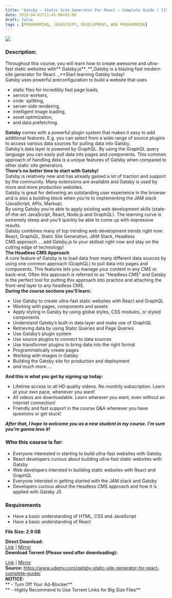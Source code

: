 ```yaml
---
title: 'Gatsby – Static Site Generator For React – Complete Guide | [19.99$ Course For Free\'
date: 2019-04-01T11:45:00+01:00
draft: false
tags : [PROGRAMMING, JAVASCRIPT, DEVELOPMENT, WEB PROGRAMMING]
---
```


  

**[![](https://2.bp.blogspot.com/-71zX8aJ-rVc/XKHrD1naThI/AAAAAAAABSI/OVcM9s_v5IwxUzGNL_13tiBsOUf2vr9OACLcBGAs/s640/Gatsby-Static-Site-Generator-For-React-Complete-Guide.jpg)](https://2.bp.blogspot.com/-71zX8aJ-rVc/XKHrD1naThI/AAAAAAAABSI/OVcM9s_v5IwxUzGNL_13tiBsOUf2vr9OACLcBGAs/s1600/Gatsby-Static-Site-Generator-For-React-Complete-Guide.jpg)**

  
  

### Description:

Throughout this course, you will learn how to create awesome and ultra-fast static websites with** Gatsby.js**. **_Gatsby is a blazing fast modern site generator for React. _**Start learning Gatsby today!  
Gatsby uses powerful preconfiguration to build a website that uses  

*   static files for incredibly fast page loads,
*   service workers,
*   code  splitting,
*   server-side rendering,
*   intelligent image loading,
*   asset optimization,
*   and data prefetching.

**Gatsby** comes with a powerful plugin system that makes it easy to add additional features. E.g. you can select from a wide range of source plugins to access various data sources for pulling data into Gatsby.  
Gatsby’s data layer is powered by GraphQL. By using the GraphQL query language you can easly pull data into pages and components. This common approach of handling data is a unique features of Gatsby when compared to other static site generators.  
**There’s no better time to start with Gatsby!**  
Gatsby is relatively new and has already gained a lot of traction and support by the community. Many extensions are available and Gatsby is used by more and more production websites.  
Gatsby is great for delivering an outstanding user experience in the browser and is also a building block when you’re to implementing the JAM stack (JavaScript, APIs, Markup).  
By using Gatsby you’re able to apply existing web development skills (state-of-the-art JavaScript, React, Node.js and GraphQL). The learning curve is extremely steep and you’ll quickly be able to come up with impressive results.  
Gatsby combines many of top trending web development trends right now: React, GraphQL, Static Site Generation, JAM Stack, Headless CMS approach … add Gatsby.js to your skillset right now and stay on the cutting edge of technology!  
**The Headless CMS Approach**  
A core feature of Gatsby is to load data from many different data sources by using one common approach (GraphQL) to pull data into pages and components. This features lets you manage your content in any CMS or back-end. Often this approach is referred to as “Headless CMS” and Gatsby is the perfect tool for putting this approach into practice and attaching the front-end layer to any headless CMS.  
**During the course sections you’ll learn:**  

*   Use Gatsby to create ultra-fast static websites with React and GraphQL
*   Working with pages, components and assets
*   Apply styling in Gatsby by using global styles, CSS modules, or styled components
*   Understand Gatsby’s built-in data layer and make use of GraphQL
*   Retrieving data by using Static Queries and Page Queries
*   Use Gatsby’s plugin system
*   Use source plugins to connect to data sources
*   Use transformer plugins to bring data into the right format
*   Programmatically create pages
*   Working with images in Gatsby
*   Building the Gatsby site for production and deployment
*   _and much more …_

**And this is what you get by signing up today:**  

*   Lifetime access to all HD quality videos. No monthly subscription. Learn at your own pace, whenever you want!
*   All videos are downloadable. Learn wherever you want, even without an internet connection!
*   Friendly and fast support in the course Q&A whenever you have questions or get stuck!

**_After that, I hope to welcome you as a new student in my course. I’m sure you’re gonna love it!_**  

### Who this course is for:

*   Everyone interested in starting to build ultra-fast websites with Gatsby
*   React developers curious about building ultra-fast static websites with Gatsby
*   Web developers intersted in building static websites with React and GraphQL
*   Everyone intersted in getting started with the JAM stack and Gatsby
*   Developers curious about the Headless CMS approach and how it is applied with Gatsby JS

### Requirements

*   Have a basic understanding of HTML, CSS and JavaScript
*   Have a basic understanding of React

**File Size: 2.9 GB**

**Direct Download:**  
[Link](https://oko.sh/GatsbyStaticlink1) | [Mirror](https://oko.sh/GatsbyStaticlink2)  
**Download Torrent (Please seed after downloading):**  

[Link](https://oko.sh/GatsbyStatictorrent1) | [Mirror](https://oko.sh/GatsbyStatictorrent2)  
**Source:** https://www.udemy.com/gatsby-static-site-generator-for-react-complete-guide/  
**NOTICE:**  
** - Turn Off Your Ad-Blocker**  
** - Highly Recommend to Use Torrent Links for Big Size Files**